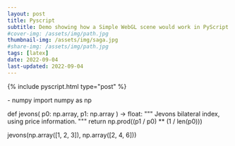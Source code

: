 ```yaml
---
layout: post
title: Pyscript
subtitle: Demo showing how a Simple WebGL scene would work in PyScript tag 
#cover-img: /assets/img/path.jpg
thumbnail-img: /assets/img/saga.jpg
#share-img: /assets/img/path.jpg
tags: [latex]
date: 2022-09-04
last-updated: 2022-09-04
---
```


{% include pyscript.html type="post" %}


<div id="myscript">
<py-env>
- numpy
</py-env>
<py-script>
import numpy as np

def jevons(
    p0: np.array, 
    p1: np.array
) -> float:
    """
    Jevons bilateral index, using price information.
    """
    return np.prod((p1 / p0) ** (1 / len(p0)))

jevons(np.array([1, 2, 3]), np.array([2, 4, 6]))
</py-script>
</div>